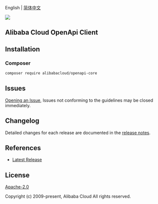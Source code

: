 English | [简体中文](README-CN.md)

![](https://aliyunsdk-pages.alicdn.com/icons/AlibabaCloud.svg)

## Alibaba Cloud OpenApi Client

## Installation

### Composer

```bash
composer require alibabacloud/openapi-core
```

## Issues

[Opening an Issue](https://github.com/aliyun/darabonba-openapi/issues/new), Issues not conforming to the guidelines may be closed immediately.

## Changelog

Detailed changes for each release are documented in the [release notes](./ChangeLog.txt).

## References

* [Latest Release](https://github.com/aliyun/darabonba-openapi)

## License

[Apache-2.0](http://www.apache.org/licenses/LICENSE-2.0)

Copyright (c) 2009-present, Alibaba Cloud All rights reserved.
